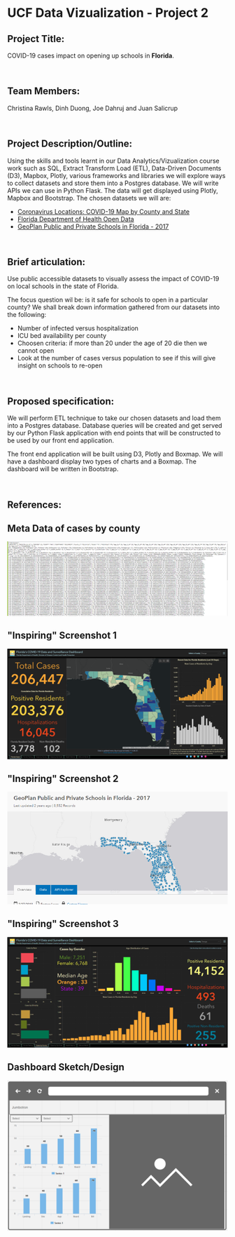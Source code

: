 <H1>UCF Data Vizualization - Project 2</H1>

<H2>Project Title:</H2>
<p>COVID-19 cases impact on opening up schools in <b>Florida</b>.</p>

<br>
<H2>Team Members:</H2>
	<p>Christina Rawls, Dinh Duong, Joe Dahruj and Juan Salicrup</p>

<br>
<H2>Project Description/Outline:</H2>
	<p>Using the skills and tools learnt in our Data Analytics/Vizualization course work such as SQL, Extract Transform Load (ETL), Data-Driven Documents (D3), Mapbox, Plotly, various frameworks and libraries we will explore ways to collect datasets and store them into a Postgres database. We will write APIs we can use in Python Flask. The data will get displayed using Plotly, Mapbox and Bootstrap. The chosen datasets we will are:</p>
	<ul>
		<li><a href="https://usafacts.org/visualizations/coronavirus-covid-19-spread-map/" rel="noopener noreferrer" target="_blank">Coronavirus Locations: COVID-19 Map by County and State</a></li>
		<li><a href="https://open-fdoh.hub.arcgis.com/search?q=covid19" rel="noopener noreferrer" target="_blank">Florida Department of Health Open Data</a></li>
		<li><a href="https://geodata.myflorida.com/datasets/ufl::geoplan-public-and-private-schools-in-florida-2017" rel="noopener noreferrer" target="_blank">GeoPlan Public and Private Schools in Florida - 2017</a></li>
	</ul>		
	
<br>    
<H2>Brief articulation:</H2>
	<p>Use public accessible datasets to visually assess the impact of COVID-19 on local schools in the state of Florida.</p>
	<p>The focus question wil be: is it safe for schools to open in a particular county? We shall break down information gathered from our datasets into the following:</p>
	<ul>
		<li>Number of infected versus hospitalization</li>
		<li>ICU bed availability per county</li>
		<li>Choosen criteria: if more than 20 under the age of 20 die then we cannot open</li>
		<li>Look at the number of cases versus population to see if this will give insight on schools to re-open</li>
	</ul>

<br>
<H2>Proposed specification:</H2>
	<p>We will perform ETL technique to take our chosen datasets and load them into a Postgres database. Database queries will be created and get served by our Python Flask application with end points that will be constructed to be used by our front end application.</p>
	<p>The front end application will be built using D3, Plotly and Boxmap. We will have a dashboard display two types of charts and a Boxmap. The dashboard will be written in Bootstrap.</p>
	
<br>
<H2>References:<H2>
	
## Meta Data of cases by county
![screenshotCasesByCountyAPI.PNG](images/screenshotCasesByCountyAPI.PNG)
	
	
## "Inspiring" Screenshot 1
![dashboardDesign.PNG](images/inspiring-vizualization-1.PNG)
	
	
## "Inspiring" Screenshot 2
![dashboardDesign.PNG](images/inspiring-vizualization-2.PNG)
	
	
## "Inspiring" Screenshot 3
![dashboardDesign.PNG](images/inspiring-vizualization-3.PNG)
	
	
## Dashboard Sketch/Design
![dashboardDesign.PNG](images/dashboardDesign.PNG)
